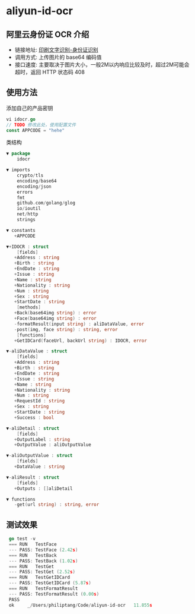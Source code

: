 # aliyun-id-ocr

## 阿里云身份证 OCR 介绍

- 链接地址: [印刷文字识别-身份证识别](https://market.aliyun.com/products/57124001/cmapi010401.html?spm=5176.doc51066.765261.490.zn1VeX#sku=yuncode440100000)
- 调用方式: 上传图片的 base64 编码值
- 接口速度: 主要取决于图片大小，一般2M以内响应比较及时，超过2M可能会超时，返回 HTTP 状态码 408

## 使用方法

添加自己的产品密钥

```go
vi idocr.go
// TODO 修改此处，使用配置文件
const APPCODE = "hehe"
```

类结构

```go
▼ package
    idocr

▼ imports
    crypto/tls
    encoding/base64
    encoding/json
    errors
    fmt
    github.com/golang/glog
    io/ioutil
    net/http
    strings

▼ constants
   +APPCODE

▼+IDOCR : struct
    [fields]
   +Address : string
   +Birth : string
   +EndDate : string
   +Issue : string
   +Name : string
   +Nationality : string
   +Num : string
   +Sex : string
   +StartDate : string
    [methods]
   +Back(base64img string) : error
   +Face(base64img string) : error
   -formatResult(input string) : aliDataValue, error
   -post(img, face string) : string, error
    [functions]
   +GetIDCard(faceUrl, backUrl string) : IDOCR, error

▼-aliDataValue : struct
    [fields]
   +Address : string
   +Birth : string
   +EndDate : string
   +Issue : string
   +Name : string
   +Nationality : string
   +Num : string
   +RequestId : string
   +Sex : string
   +StartDate : string
   +Success : bool

▼-aliDetail : struct
    [fields]
   +OutputLabel : string
   +OutputValue : aliOutputValue

▼-aliOutputValue : struct
    [fields]
   +DataValue : string

▼-aliResult : struct
    [fields]
   +Outputs : []aliDetail

▼ functions
   -get(url string) : string, error

```

## 测试效果

```go
 go test -v                                                                                                                                                                                146 ↵
 === RUN   TestFace
 --- PASS: TestFace (2.42s)
 === RUN   TestBack
 --- PASS: TestBack (1.02s)
 === RUN   TestGet
 --- PASS: TestGet (2.52s)
 === RUN   TestGetIDCard
 --- PASS: TestGetIDCard (5.87s)
 === RUN   TestFormatResult
 --- PASS: TestFormatResult (0.00s)
 PASS
 ok  	_/Users/philiptang/Code/aliyun-id-ocr	11.855s
 ```


